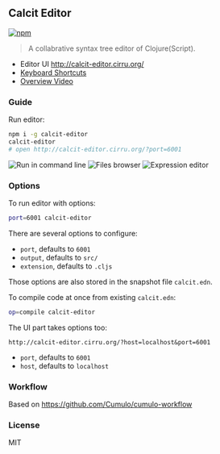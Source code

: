 
Calcit Editor
------

[![npm](https://img.shields.io/npm/v/npm.svg)](https://www.npmjs.com/package/calcit-editor)

> A collabrative syntax tree editor of Clojure(Script).

* Editor UI http://calcit-editor.cirru.org/
* [Keyboard Shortcuts](https://github.com/Cirru/calcit-editor/wiki/Keyboard-Shortcuts)
* [Overview Video](https://www.youtube.com/watch?v=u5Eb_6KYGsA&t)

### Guide

Run editor:

```bash
npm i -g calcit-editor
calcit-editor
# open http://calcit-editor.cirru.org/?port=6001
```

![Run in command line](https://pbs.twimg.com/media/DLSmv0cVwAEUCMi.png:large)
![Files browser](https://pbs.twimg.com/media/DLSnADUVYAAr43C.png:large)
![Expression editor](https://pbs.twimg.com/media/DLSnJ0FVAAA0Ehd.png:large)

### Options

To run editor with options:

```bash
port=6001 calcit-editor
```

There are several options to configure:

* `port`, defaults to `6001`
* `output`, defaults to `src/`
* `extension`, defaults to `.cljs`

Those options are also stored in the snapshot file `calcit.edn`.

To compile code at once from existing `calcit.edn`:

```bash
op=compile calcit-editor
```

The UI part takes options too:

```
http://calcit-editor.cirru.org/?host=localhost&port=6001
```

* `port`, defaults to `6001`
* `host`, defaults to `localhost`

### Workflow

Based on https://github.com/Cumulo/cumulo-workflow

### License

MIT
